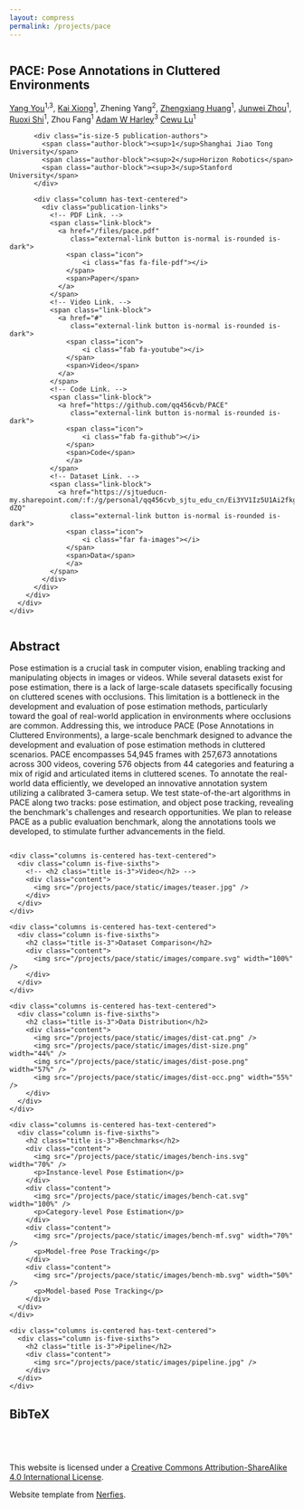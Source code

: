 ```yaml
---
layout: compress
permalink: /projects/pace
---
```


<html>
<head>
  <meta charset="utf-8">
  <meta name="description"
        content="Pose Annotations in Cluttered Environments">
  <meta name="keywords" content="PACE, dataset, pose estimation, clutter">
  <meta name="viewport" content="width=device-width, initial-scale=1">
  <title>PACE: Pose Annotations in Cluttered Environments</title>

  <!-- Global site tag (gtag.js) - Google Analytics -->
  <!-- <script async src="https://www.googletagmanager.com/gtag/js?id=G-PYVRSFMDRL"></script>
  <script>
    window.dataLayer = window.dataLayer || [];

    function gtag() {
      dataLayer.push(arguments);
    }

    gtag('js', new Date());

    gtag('config', 'G-PYVRSFMDRL');
  </script> -->

  <link href="https://fonts.googleapis.com/css?family=Google+Sans|Noto+Sans|Castoro"
        rel="stylesheet">

  <link rel="stylesheet" href="/projects/pace/static/css/bulma.min.css">
  <link rel="stylesheet" href="/projects/pace/static/css/bulma-carousel.min.css">
  <link rel="stylesheet" href="/projects/pace/static/css/bulma-slider.min.css">
  <link rel="stylesheet" href="/projects/pace/static/css/fontawesome.all.min.css">
  <link rel="stylesheet"
        href="https://cdn.jsdelivr.net/gh/jpswalsh/academicons@1/css/academicons.min.css">
  <link rel="stylesheet" href="/projects/pace/static/css/index.css">
  <link rel="icon" href="/projects/pace/static/images/favicon.svg">

  <script src="https://ajax.googleapis.com/ajax/libs/jquery/3.5.1/jquery.min.js"></script>
  <script defer src="/projects/pace/static/js/fontawesome.all.min.js"></script>
  <script src="/projects/pace/static/js/bulma-carousel.min.js"></script>
  <script src="/projects/pace/static/js/bulma-slider.min.js"></script>
  <script src="/projects/pace/static/js/index.js"></script>
</head>
<body>

<!-- <nav class="navbar" role="navigation" aria-label="main navigation">
  <div class="navbar-brand">
    <a role="button" class="navbar-burger" aria-label="menu" aria-expanded="false">
      <span aria-hidden="true"></span>
      <span aria-hidden="true"></span>
      <span aria-hidden="true"></span>
    </a>
  </div>
  <div class="navbar-menu">
    <div class="navbar-start" style="flex-grow: 1; justify-content: center;">
      <a class="navbar-item" href="https://keunhong.com">
      <span class="icon">
          <i class="fas fa-home"></i>
      </span>
      </a>

      <div class="navbar-item has-dropdown is-hoverable">
        <a class="navbar-link">
          More Research
        </a>
        <div class="navbar-dropdown">
          <a class="navbar-item" href="https://hypernerf.github.io">
            HyperNeRF
          </a>
          <a class="navbar-item" href="https://nerfies.github.io">
            Nerfies
          </a>
          <a class="navbar-item" href="https://latentfusion.github.io">
            LatentFusion
          </a>
          <a class="navbar-item" href="https://photoshape.github.io">
            PhotoShape
          </a>
        </div>
      </div>
    </div>

  </div>
</nav> -->


<section class="hero">
  <div class="hero-body">
    <div class="container is-max-desktop">
      <div class="columns is-centered">
        <div class="column has-text-centered">
          <h1 class="title is-1 publication-title">PACE: Pose Annotations in Cluttered Environments</h1>
          <div class="is-size-5 publication-authors">
            <span class="author-block">
              <a href="https://qq456cvb.github.io">Yang You</a><sup>1,3</sup>,</span>
            <span class="author-block">
              <a href="https://xiongkai.netlify.app">Kai Xiong</a><sup>1</sup>,</span>
            <span class="author-block">
              Zhening Yang<sup>2</sup>,
            </span>
            <span class="author-block">
              <a href="https://github.com/huangzhengxiang">Zhengxiang Huang</a><sup>1</sup>,
            </span>
            <span class="author-block">
              <a href="https://github.com/Zhou-jw">Junwei Zhou</a><sup>1</sup>,
            </span>
            <span class="author-block">
              <a href="https://rshi.top">Ruoxi Shi</a><sup>1</sup>,
            </span>
            <span class="author-block">
              Zhou Fang<sup>1</sup>
            </span>
            <span class="author-block">
              <a href="https://adamharley.com">Adam W Harley</a><sup>3</sup>
            </span>
            <span class="author-block">
              <a href="https://www.mvig.org">Cewu Lu</a><sup>1</sup>
            </span>
          </div>

          <div class="is-size-5 publication-authors">
            <span class="author-block"><sup>1</sup>Shanghai Jiao Tong University</span>
            <span class="author-block"><sup>2</sup>Horizon Robotics</span>
            <span class="author-block"><sup>3</sup>Stanford University</span>
          </div>

          <div class="column has-text-centered">
            <div class="publication-links">
              <!-- PDF Link. -->
              <span class="link-block">
                <a href="/files/pace.pdf"
                   class="external-link button is-normal is-rounded is-dark">
                  <span class="icon">
                      <i class="fas fa-file-pdf"></i>
                  </span>
                  <span>Paper</span>
                </a>
              </span>
              <!-- Video Link. -->
              <span class="link-block">
                <a href="#"
                   class="external-link button is-normal is-rounded is-dark">
                  <span class="icon">
                      <i class="fab fa-youtube"></i>
                  </span>
                  <span>Video</span>
                </a>
              </span>
              <!-- Code Link. -->
              <span class="link-block">
                <a href="https://github.com/qq456cvb/PACE"
                   class="external-link button is-normal is-rounded is-dark">
                  <span class="icon">
                      <i class="fab fa-github"></i>
                  </span>
                  <span>Code</span>
                  </a>
              </span>
              <!-- Dataset Link. -->
              <span class="link-block">
                <a href="https://sjtueducn-my.sharepoint.com/:f:/g/personal/qq456cvb_sjtu_edu_cn/Ei3YV1Iz5U1Ai2fkgD7wMO0BlnAjzgRSahLu3YwD8W-dZQ"
                   class="external-link button is-normal is-rounded is-dark">
                  <span class="icon">
                      <i class="far fa-images"></i>
                  </span>
                  <span>Data</span>
                  </a>
              </span>
            </div>
          </div>
        </div>
      </div>
    </div>
  </div>
</section>

<!-- <section class="hero teaser">
  <div class="container is-max-desktop">
    <div class="hero-body">
      <video id="teaser" autoplay muted loop playsinline height="100%">
        <source src="/projects/pace/static/videos/teaser.mp4"
                type="video/mp4">
      </video>
      <h2 class="subtitle has-text-centered">
        <span class="dnerf">Nerfies</span> turns selfie videos from your phone into
        free-viewpoint
        portraits.
      </h2>
    </div>
  </div>
</section>


<section class="hero is-light is-small">
  <div class="hero-body">
    <div class="container">
      <div id="results-carousel" class="carousel results-carousel">
        <div class="item item-steve">
          <video poster="" id="steve" autoplay controls muted loop playsinline height="100%">
            <source src="/projects/pace/static/videos/steve.mp4"
                    type="video/mp4">
          </video>
        </div>
        <div class="item item-chair-tp">
          <video poster="" id="chair-tp" autoplay controls muted loop playsinline height="100%">
            <source src="/projects/pace/static/videos/chair-tp.mp4"
                    type="video/mp4">
          </video>
        </div>
        <div class="item item-shiba">
          <video poster="" id="shiba" autoplay controls muted loop playsinline height="100%">
            <source src="/projects/pace/static/videos/shiba.mp4"
                    type="video/mp4">
          </video>
        </div>
        <div class="item item-fullbody">
          <video poster="" id="fullbody" autoplay controls muted loop playsinline height="100%">
            <source src="/projects/pace/static/videos/fullbody.mp4"
                    type="video/mp4">
          </video>
        </div>
        <div class="item item-blueshirt">
          <video poster="" id="blueshirt" autoplay controls muted loop playsinline height="100%">
            <source src="/projects/pace/static/videos/blueshirt.mp4"
                    type="video/mp4">
          </video>
        </div>
        <div class="item item-mask">
          <video poster="" id="mask" autoplay controls muted loop playsinline height="100%">
            <source src="/projects/pace/static/videos/mask.mp4"
                    type="video/mp4">
          </video>
        </div>
        <div class="item item-coffee">
          <video poster="" id="coffee" autoplay controls muted loop playsinline height="100%">
            <source src="/projects/pace/static/videos/coffee.mp4"
                    type="video/mp4">
          </video>
        </div>
        <div class="item item-toby">
          <video poster="" id="toby" autoplay controls muted loop playsinline height="100%">
            <source src="/projects/pace/static/videos/toby2.mp4"
                    type="video/mp4">
          </video>
        </div>
      </div>
    </div>
  </div>
</section> -->


<section class="section">
  <div class="container is-max-desktop">
    <!-- Abstract. -->
    <div class="columns is-centered has-text-centered">
      <div class="column is-five-sixths">
        <h2 class="title is-3">Abstract</h2>
        <div class="content has-text-justified">
          <p>
            Pose estimation is a crucial task in computer vision,
            enabling tracking and manipulating objects in images or videos.
            While several datasets exist for pose estimation,
            there is a lack of large-scale datasets specifically focusing on cluttered scenes with occlusions.
            This limitation is a bottleneck in the development and evaluation of pose estimation methods,
            particularly toward the goal of real-world application in environments where occlusions are common.
            Addressing this, we introduce PACE (Pose Annotations in Cluttered Environments), a large-scale
            benchmark designed to advance the development and evaluation of pose estimation methods
            in cluttered scenarios. PACE encompasses 54,945 frames with 257,673 annotations across 300 videos,
            covering 576 objects from 44 categories and featuring a mix of rigid and articulated items
            in cluttered scenes. To annotate the real-world data efficiently,
            we developed an innovative annotation system utilizing a calibrated 3-camera setup.
            We test state-of-the-art algorithms in PACE along two tracks: pose estimation,
            and object pose tracking, revealing the benchmark's challenges and research opportunities.
            We plan to release PACE as a public evaluation benchmark,
            along the annotations tools we developed, to stimulate further advancements in the field.
          </p>
        </div>
      </div>
    </div>
    <!--/ Abstract. -->

    <div class="columns is-centered has-text-centered">
      <div class="column is-five-sixths">
        <!-- <h2 class="title is-3">Video</h2> -->
        <div class="content">
          <img src="/projects/pace/static/images/teaser.jpg" />
        </div>
      </div>
    </div>

    <div class="columns is-centered has-text-centered">
      <div class="column is-five-sixths">
        <h2 class="title is-3">Dataset Comparison</h2>
        <div class="content">
          <img src="/projects/pace/static/images/compare.svg" width="100%" />
        </div>
      </div>
    </div>

    <div class="columns is-centered has-text-centered">
      <div class="column is-five-sixths">
        <h2 class="title is-3">Data Distribution</h2>
        <div class="content">
          <img src="/projects/pace/static/images/dist-cat.png" />
          <img src="/projects/pace/static/images/dist-size.png" width="44%" />
          <img src="/projects/pace/static/images/dist-pose.png" width="57%" />
          <img src="/projects/pace/static/images/dist-occ.png" width="55%" />
        </div>
      </div>
    </div>

    <div class="columns is-centered has-text-centered">
      <div class="column is-five-sixths">
        <h2 class="title is-3">Benchmarks</h2>
        <div class="content">
          <img src="/projects/pace/static/images/bench-ins.svg" width="70%" />
          <p>Instance-level Pose Estimation</p>
        </div>
        <div class="content">
          <img src="/projects/pace/static/images/bench-cat.svg" width="100%" />
          <p>Category-level Pose Estimation</p>
        </div>
        <div class="content">
          <img src="/projects/pace/static/images/bench-mf.svg" width="70%" />
          <p>Model-free Pose Tracking</p>
        </div>
        <div class="content">
          <img src="/projects/pace/static/images/bench-mb.svg" width="50%" />
          <p>Model-based Pose Tracking</p>
        </div>
      </div>
    </div>

    <div class="columns is-centered has-text-centered">
      <div class="column is-five-sixths">
        <h2 class="title is-3">Pipeline</h2>
        <div class="content">
          <img src="/projects/pace/static/images/pipeline.jpg" />
        </div>
      </div>
    </div>
  </div>

</section>


<section class="section" id="BibTeX">
  <div class="container is-max-desktop content">
    <h2 class="title">BibTeX</h2>
    <pre><code>
    </code></pre>
  </div>
</section>


<footer class="footer">
  <div class="container">
    <div class="content has-text-centered">
      <a class="icon-link" href="#">
        <i class="fas fa-file-pdf"></i>
      </a>
      <a class="icon-link" href="#" class="external-link" disabled>
        <i class="fab fa-github"></i>
      </a>
    </div>
    <div class="columns is-centered">
      <div class="column is-8">
        <div class="content">
          <p>
            This website is licensed under a <a rel="license"
                                                href="http://creativecommons.org/licenses/by-sa/4.0/">Creative
            Commons Attribution-ShareAlike 4.0 International License</a>.
          </p>
          <p>
            Website template from <a href="https://github.com/nerfies/nerfies.github.io">Nerfies</a>.
          </p>
        </div>
      </div>
    </div>
  </div>
</footer>

</body>
</html>
